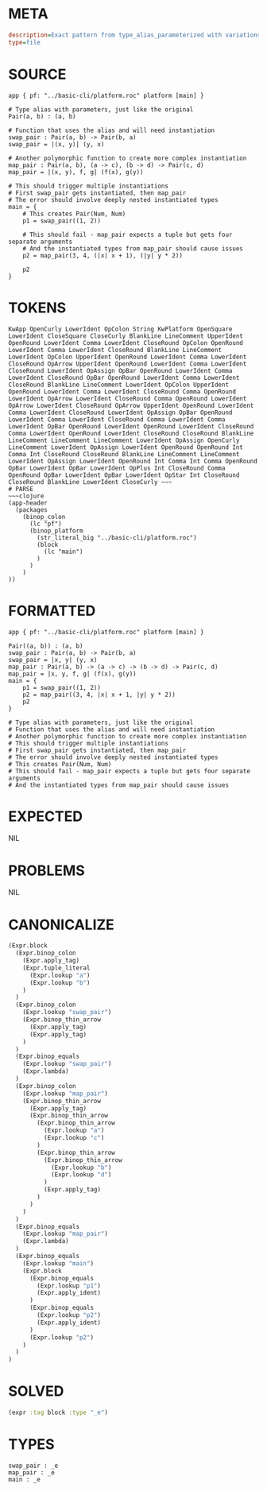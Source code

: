 # META
~~~ini
description=Exact pattern from type_alias_parameterized with variations
type=file
~~~
# SOURCE
~~~roc
app { pf: "../basic-cli/platform.roc" platform [main] }

# Type alias with parameters, just like the original
Pair(a, b) : (a, b)

# Function that uses the alias and will need instantiation
swap_pair : Pair(a, b) -> Pair(b, a)
swap_pair = |(x, y)| (y, x)

# Another polymorphic function to create more complex instantiation
map_pair : Pair(a, b), (a -> c), (b -> d) -> Pair(c, d)
map_pair = |(x, y), f, g| (f(x), g(y))

# This should trigger multiple instantiations
# First swap_pair gets instantiated, then map_pair
# The error should involve deeply nested instantiated types
main = {
    # This creates Pair(Num, Num)
    p1 = swap_pair((1, 2))

    # This should fail - map_pair expects a tuple but gets four separate arguments
    # And the instantiated types from map_pair should cause issues
    p2 = map_pair(3, 4, (|x| x + 1), (|y| y * 2))

    p2
}
~~~
# TOKENS
~~~text
KwApp OpenCurly LowerIdent OpColon String KwPlatform OpenSquare LowerIdent CloseSquare CloseCurly BlankLine LineComment UpperIdent OpenRound LowerIdent Comma LowerIdent CloseRound OpColon OpenRound LowerIdent Comma LowerIdent CloseRound BlankLine LineComment LowerIdent OpColon UpperIdent OpenRound LowerIdent Comma LowerIdent CloseRound OpArrow UpperIdent OpenRound LowerIdent Comma LowerIdent CloseRound LowerIdent OpAssign OpBar OpenRound LowerIdent Comma LowerIdent CloseRound OpBar OpenRound LowerIdent Comma LowerIdent CloseRound BlankLine LineComment LowerIdent OpColon UpperIdent OpenRound LowerIdent Comma LowerIdent CloseRound Comma OpenRound LowerIdent OpArrow LowerIdent CloseRound Comma OpenRound LowerIdent OpArrow LowerIdent CloseRound OpArrow UpperIdent OpenRound LowerIdent Comma LowerIdent CloseRound LowerIdent OpAssign OpBar OpenRound LowerIdent Comma LowerIdent CloseRound Comma LowerIdent Comma LowerIdent OpBar OpenRound LowerIdent OpenRound LowerIdent CloseRound Comma LowerIdent OpenRound LowerIdent CloseRound CloseRound BlankLine LineComment LineComment LineComment LowerIdent OpAssign OpenCurly LineComment LowerIdent OpAssign LowerIdent OpenRound OpenRound Int Comma Int CloseRound CloseRound BlankLine LineComment LineComment LowerIdent OpAssign LowerIdent OpenRound Int Comma Int Comma OpenRound OpBar LowerIdent OpBar LowerIdent OpPlus Int CloseRound Comma OpenRound OpBar LowerIdent OpBar LowerIdent OpStar Int CloseRound CloseRound BlankLine LowerIdent CloseCurly ~~~
# PARSE
~~~clojure
(app-header
  (packages
    (binop_colon
      (lc "pf")
      (binop_platform
        (str_literal_big "../basic-cli/platform.roc")
        (block
          (lc "main")
        )
      )
    )
))
~~~
# FORMATTED
~~~roc
app { pf: "../basic-cli/platform.roc" platform [main] }

Pair((a, b)) : (a, b)
swap_pair : Pair(a, b) -> Pair(b, a)
swap_pair = |x, y| (y, x)
map_pair : Pair(a, b) -> (a -> c) -> (b -> d) -> Pair(c, d)
map_pair = |x, y, f, g| (f(x), g(y))
main = {
	p1 = swap_pair((1, 2))
	p2 = map_pair((3, 4, |x| x + 1, |y| y * 2))
	p2
}

# Type alias with parameters, just like the original
# Function that uses the alias and will need instantiation
# Another polymorphic function to create more complex instantiation
# This should trigger multiple instantiations
# First swap_pair gets instantiated, then map_pair
# The error should involve deeply nested instantiated types
# This creates Pair(Num, Num)
# This should fail - map_pair expects a tuple but gets four separate arguments
# And the instantiated types from map_pair should cause issues
~~~
# EXPECTED
NIL
# PROBLEMS
NIL
# CANONICALIZE
~~~clojure
(Expr.block
  (Expr.binop_colon
    (Expr.apply_tag)
    (Expr.tuple_literal
      (Expr.lookup "a")
      (Expr.lookup "b")
    )
  )
  (Expr.binop_colon
    (Expr.lookup "swap_pair")
    (Expr.binop_thin_arrow
      (Expr.apply_tag)
      (Expr.apply_tag)
    )
  )
  (Expr.binop_equals
    (Expr.lookup "swap_pair")
    (Expr.lambda)
  )
  (Expr.binop_colon
    (Expr.lookup "map_pair")
    (Expr.binop_thin_arrow
      (Expr.apply_tag)
      (Expr.binop_thin_arrow
        (Expr.binop_thin_arrow
          (Expr.lookup "a")
          (Expr.lookup "c")
        )
        (Expr.binop_thin_arrow
          (Expr.binop_thin_arrow
            (Expr.lookup "b")
            (Expr.lookup "d")
          )
          (Expr.apply_tag)
        )
      )
    )
  )
  (Expr.binop_equals
    (Expr.lookup "map_pair")
    (Expr.lambda)
  )
  (Expr.binop_equals
    (Expr.lookup "main")
    (Expr.block
      (Expr.binop_equals
        (Expr.lookup "p1")
        (Expr.apply_ident)
      )
      (Expr.binop_equals
        (Expr.lookup "p2")
        (Expr.apply_ident)
      )
      (Expr.lookup "p2")
    )
  )
)
~~~
# SOLVED
~~~clojure
(expr :tag block :type "_e")
~~~
# TYPES
~~~roc
swap_pair : _e
map_pair : _e
main : _e
~~~
